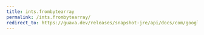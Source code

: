 ```yaml
---
title: ints.frombytearray
permalink: /ints.frombytearray/
redirect_to: https://guava.dev/releases/snapshot-jre/api/docs/com/google/common/primitives/Ints.html#fromByteArray-byte:A-
---
```

